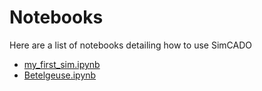 # Notebooks

Here are a list of notebooks detailing how to use SimCADO

* [my_first_sim.ipynb](http://nbviewer.jupyter.org/url/www.univie.ac.at/simcado/examples/my_first_sim.ipynb)
* [Betelgeuse.ipynb](http://nbviewer.jupyter.org/url/www.univie.ac.at/simcado/examples/Betelgeuse.ipynb)